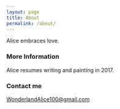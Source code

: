 ```yaml
---
layout: page
title: About
permalink: /about/
---
```


Alice embraces love.

### More Information

Alice resumes writing and painting in 2017.

### Contact me

[WonderlandAlice100@gmail.com](mailto:WonderlandAlice100@gmail.com)
